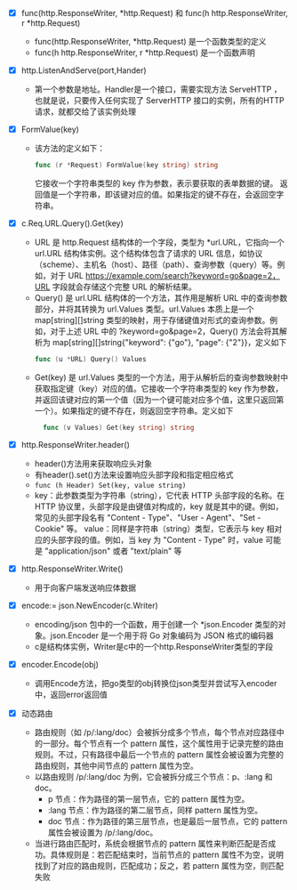 -[x] func(http.ResponseWriter, *http.Request) 和 func(h http.ResponseWriter, r *http.Request)
  - func(http.ResponseWriter, *http.Request) 是一个函数类型的定义
  - func(h http.ResponseWriter, r *http.Request) 是一个函数声明

-[x] http.ListenAndServe(port,Hander)  
  - 第一个参数是地址。Handler是一个接口，需要实现方法 ServeHTTP ，也就是说，只要传入任何实现了 ServerHTTP 接口的实例，所有的HTTP请求，就都交给了该实例处理

- [x] FormValue(key)
  - 该方法的定义如下：
    ```go
    func (r *Request) FormValue(key string) string
    ```
    它接收一个字符串类型的 key 作为参数，表示要获取的表单数据的键。
    返回值是一个字符串，即该键对应的值。如果指定的键不存在，会返回空字符串。
- [x] c.Req.URL.Query().Get(key)
  - URL 是 http.Request 结构体的一个字段，类型为 *url.URL，它指向一个 url.URL 结构体实例。这个结构体包含了请求的 URL 信息，如协议（scheme）、主机名（host）、路径（path）、查询参数（query）等。例如，对于 URL https://example.com/search?keyword=go&page=2，URL 字段就会存储这个完整 URL 的解析结果。
  - Query() 是 url.URL 结构体的一个方法，其作用是解析 URL 中的查询参数部分，并将其转换为 url.Values 类型。url.Values 本质上是一个 map[string][]string 类型的映射，用于存储键值对形式的查询参数。例如，对于上述 URL 中的 ?keyword=go&page=2，Query() 方法会将其解析为 map[string][]string{"keyword": {"go"}, "page": {"2"}}，定义如下
    ```go
    func (u *URL) Query() Values
    ```
  - Get(key) 是 url.Values 类型的一个方法，用于从解析后的查询参数映射中获取指定键（key）对应的值。它接收一个字符串类型的 key 作为参数，并返回该键对应的第一个值（因为一个键可能对应多个值，这里只返回第一个）。如果指定的键不存在，则返回空字符串。定义如下
    ```go
      func (v Values) Get(key string) string
    ```
    
- [x] http.ResponseWriter.header()
  - header()方法用来获取响应头对象
  - 有header().set()方法来设置响应头部字段和指定相应格式
  - ``func (h Header) Set(key, value string)``
  - key：此参数类型为字符串（string），它代表 HTTP 头部字段的名称。在 HTTP 协议里，头部字段是由键值对构成的，key 就是其中的键。例如，常见的头部字段名有 "Content - Type"、"User - Agent"、"Set - Cookie" 等。
    value：同样是字符串（string）类型，它表示与 key 相对应的头部字段的值。例如，当 key 为 "Content - Type" 时，value 可能是 "application/json" 或者 "text/plain" 等
- [x] http.ResponseWriter.Write()
  - 用于向客户端发送响应体数据
- [x] encode:= json.NewEncoder(c.Writer)
  - encoding/json 包中的一个函数，用于创建一个 *json.Encoder 类型的对象。json.Encoder 是一个用于将 Go 对象编码为 JSON 格式的编码器
  - c是结构体实例，Writer是c中的一个http.ResponseWriter类型的字段
- [x] encoder.Encode(obj)
  - 调用Encode方法，把go类型的obj转换位json类型并尝试写入encoder中，返回error返回值
- [x] 动态路由
  - 路由规则（如 /p/:lang/doc）会被拆分成多个节点，每个节点对应路径中的一部分。每个节点有一个 pattern 属性，这个属性用于记录完整的路由规则。不过，只有路径中最后一个节点的 pattern 属性会被设置为完整的路由规则，其他中间节点的 pattern 属性为空。
  - 以路由规则 /p/:lang/doc 为例，它会被拆分成三个节点：p、:lang 和 doc。
    - p 节点：作为路径的第一层节点，它的 pattern 属性为空。
    - :lang 节点：作为路径的第二层节点，同样 pattern 属性为空。
    - doc 节点：作为路径的第三层节点，也是最后一层节点，它的 pattern 属性会被设置为 /p/:lang/doc。
  - 当进行路由匹配时，系统会根据节点的 pattern 属性来判断匹配是否成功。具体规则是：若匹配结束时，当前节点的 pattern 属性不为空，说明找到了对应的路由规则，匹配成功；反之，若 pattern 属性为空，则匹配失败